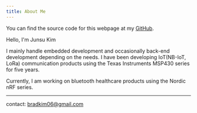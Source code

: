 ```yaml
---
title: About Me
---
```


You can find the source code for this webpage at my
[GitHub](https://github.com/bradkim06/clone_greg_blog.git).

Hello, I'm Junsu Kim

I mainly handle embedded development and occasionally back-end development
depending on the needs. I have been developing IoT(NB-IoT, LoRa) communication
products using the Texas Instruments MSP430 series for five years.

Currently, I am working on bluetooth healthcare products using the Nordic nRF series.

---

contact: <bradkim06@gmail.com>
